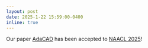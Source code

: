 ```yaml
---
layout: post
date: 2025-1-22 15:59:00-0400
inline: true
---
```


Our paper [AdaCAD](https://arxiv.org/abs/2409.07394) has been accepted to [NAACL 2025](https://2025.naacl.org/)!